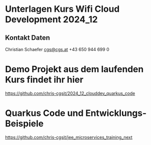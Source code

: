 # Unterlagen Kurs Wifi Cloud Development 2024_12

## Kontakt Daten

Christian Schaefer
cgs@cgs.at
+43 650 944 699 0 

# Demo Projekt aus dem laufenden Kurs findet ihr hier

https://github.com/chris-cgsit/2024_12_clouddev_quarkus_code


# Quarkus Code und Entwicklungs-Beispiele
https://github.com/chris-cgsit/jee_microservices_training_next

